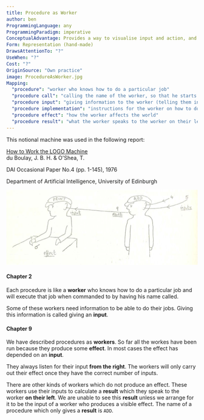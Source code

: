 ```yaml
---
title: Procedure as Worker
author: ben
ProgrammingLanguage: any
ProgrammingParadigm: imperative
ConceptualAdvantage: Provides a way to visualise input and action, and later the difference between action and output. The same visualisation extended to cover user defined procedures, parameters and later to explain sub-procedure calls including recursion.
Form: Representation (hand-made)
DrawsAttentionTo: "?"
UseWhen: "?"
Cost: "?"
OriginSource: "Own practice"
image: ProcedureAsWorker.jpg
Mapping:
  "procedure": "worker who knows how to do a particular job"
  "procedure call": "calling the name of the worker, so that he starts doing his particular job"
  "procedure input": "giving information to the worker (telling them in their right ear)"
  "procedure implementation": "instructions for the worker on how to do their job"
  "procedure effect": "how the worker affects the world"
  "procedure result": "what the worker speaks to the worker on their left"
---
```



This notional machine was used in the following report:

<div class="item">
  <div class="content">
    <a class="header"><a href="http://history.dcs.ed.ac.uk/archive/docs/how-to-work-the-logo-machine-dai-op-4.pdf">How to Work the LOGO Machine</a></a>
    <div class="meta">
      <span>du Boulay, J. B. H. & O'Shea, T.</span>
    </div>
    <div class="description">
      <p>DAI Occasional Paper No.4  (pp. 1-145), 1976</p>
    </div>
    <div class="extra">
      Department of Artificial Intelligence, University of Edinburgh
    </div>
  </div>
</div>

<p></p>

<img src="/assets/images/nm/ProcedureAsWorker-Pipeline.png" class="ui fluid bordered image">

#### Chapter 2

Each procedure is like a **worker** who knows how to do a particular job
and will execute that job when commanded to by having his name called.

Some of these workers need information to be able to do their jobs.
Giving this information is called giving an **input**.

#### Chapter 9

We have described procedures as **workers**.
So far all the workes have been run because they produce some **effect**.
In most cases the effect has depended on an **input**.

They always listen for their input **from the right**.
The workers will only carry out their effect once they have the correct number of inputs.

There are other kinds of workers which do not produce an effect.
These workers use their inputs to calculate a **result** which they speak to the worker **on their left**.
We are unable to see this **result** unless we arrange for it to be the input of a worker who produces a visible effect.
The name of a procedure which only gives a **result** is `ADD`.
